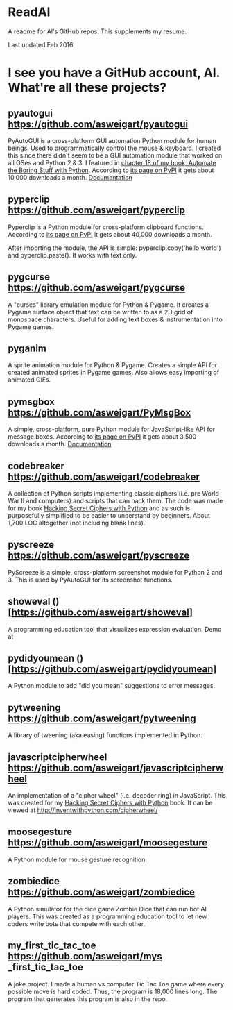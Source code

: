 # ReadAl
A readme for Al's GitHub repos. This supplements my resume.

Last updated Feb 2016

# I see you have a GitHub account, Al. What're all these projects?

## pyautogui https://github.com/asweigart/pyautogui

PyAutoGUI is a cross-platform GUI automation Python module for human beings. Used to programmatically control the mouse & keyboard. I created this since there didn't seem to be a GUI automation module that worked on all OSes and Python 2 & 3. I featured in [chapter 18 of my book, Automate the Boring Stuff with Python](https://automatetheboringstuffwithpython.com). According to [its page on PyPI](https://pypi.python.org/pypi/PyAutoGUI) it gets about 10,000 downloads a month. [Documentation](https://pyautogui.readthedocs.org/en/latest/)

## pyperclip https://github.com/asweigart/pyperclip

Pyperclip is a Python module for cross-platform clipboard functions. According to [its page on PyPI](https://pypi.python.org/pypi/pyperclip) it gets about 40,000 downloads a month.

After importing the module, the API is simple: pyperclip.copy('hello world') and pyperclip.paste(). It works with text only.

## pygcurse https://github.com/asweigart/pygcurse

A "curses" library emulation module for Python & Pygame. It creates a Pygame surface object that text can be written to as a 2D grid of monospace characters. Useful for adding text boxes & instrumentation into Pygame games.

## pyganim

A sprite animation module for Python & Pygame. Creates a simple API for created animated sprites in Pygame games. Also allows easy importing of animated GIFs.

## pymsgbox https://github.com/asweigart/PyMsgBox

A simple, cross-platform, pure Python module for JavaScript-like API for message boxes. According to [its page on PyPI](https://pymsgbox.readthedocs.org/en/latest/) it gets about 3,500 downloads a month. [Documentation](https://pymsgbox.readthedocs.org/en/latest/)

## codebreaker https://github.com/asweigart/codebreaker

A collection of Python scripts implementing classic ciphers (i.e. pre World War II and computers) and scripts that can hack them. The code was made for my book [Hacking Secret Ciphers with Python](https://inventwithpython.com/hacking) and as such is purposefully simplified to be easier to understand by beginners. About 1,700 LOC altogether (not including blank lines).

## pyscreeze https://github.com/asweigart/pyscreeze

PyScreeze is a simple, cross-platform screenshot module for Python 2 and 3. This is used by PyAutoGUI for its screenshot functions.

## showeval ()[https://github.com/asweigart/showeval]

A programming education tool that visualizes expression evaluation. Demo at

## pydidyoumean ()[https://github.com/asweigart/pydidyoumean]

A Python module to add "did you mean" suggestions to error messages.

## pytweening https://github.com/asweigart/pytweening

A library of tweening (aka easing) functions implemented in Python.

## javascriptcipherwheel https://github.com/asweigart/javascriptcipherwheel

An implementation of a "cipher wheel" (i.e. decoder ring) in JavaScript. This was created for my [Hacking Secret Ciphers with Python](https://inventwithpython.com/hacking) book. It can be viewed at http://inventwithpython.com/cipherwheel/


## moosegesture https://github.com/asweigart/moosegesture

A Python module for mouse gesture recognition.

## zombiedice https://github.com/asweigart/zombiedice

A Python simulator for the dice game Zombie Dice that can run bot AI players. This was created as a programming education tool to let new coders write bots that compete with each other.

## my_first_tic_tac_toe https://github.com/asweigart/mys _first_tic_tac_toe

A joke project. I made a human vs computer Tic Tac Toe game where every possible move is hard coded. Thus, the program is 18,000 lines long. The program that generates this program is also in the repo.